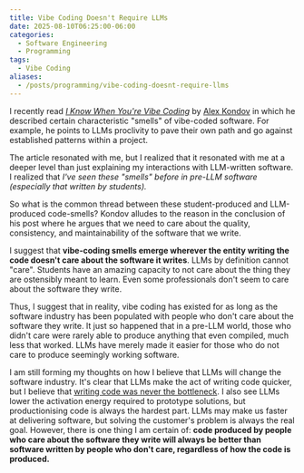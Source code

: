 ```yaml
---
title: Vibe Coding Doesn't Require LLMs
date: 2025-08-10T06:25:00-06:00
categories:
  - Software Engineering
  - Programming
tags:
  - Vibe Coding
aliases:
  - /posts/programming/vibe-coding-doesnt-require-llms
---
```


I recently read
[_I Know When You're Vibe Coding_](https://alexkondov.com/i-know-when-youre-vibe-coding/)
by [Alex Kondov](https://alexkondov.com/) in which he described certain
characteristic "smells" of vibe-coded software. For example, he points to LLMs
proclivity to pave their own path and go against established patterns within a
project.

The article resonated with me, but I realized that it resonated with me at a
deeper level than just explaining my interactions with LLM-written software. I
realized that _I've seen these "smells" before in pre-LLM software (especially
that written by students)._

So what is the common thread between these student-produced and LLM-produced
code-smells? Kondov alludes to the reason in the conclusion of his post where he
argues that we need to care about the quality, consistency, and maintainability
of the software that we write.

I suggest that **vibe-coding smells emerge wherever the entity writing the code
doesn't care about the software it writes**. LLMs by definition cannot "care".
Students have an amazing capacity to not care about the thing they are
ostensibly meant to learn. Even some professionals don't seem to care about the
software they write.

Thus, I suggest that in reality, vibe coding has existed for as long as the
software industry has been populated with people who don't care about the
software they write. It just so happened that in a pre-LLM world, those who
didn't care were rarely able to produce anything that even compiled, much less
that worked. LLMs have merely made it easier for those who do not care to
produce seemingly working software.

I am still forming my thoughts on how I believe that LLMs will change the
software industry. It's clear that LLMs make the act of writing code quicker,
but I believe that
[writing code was never the bottleneck](https://ordep.dev/posts/writing-code-was-never-the-bottleneck).
I also see LLMs lower the activation energy required to prototype solutions, but
productionising code is always the hardest part. LLMs may make us faster at
delivering software, but solving the customer's problem is always the real goal.
However, there is one thing I am certain of: **code produced by people who care
about the software they write will always be better than software written by
people who don't care, regardless of how the code is produced.**

